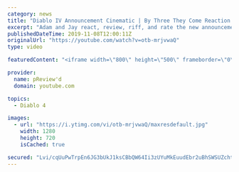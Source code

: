 ```yaml
---
category: news
title: "Diablo IV Announcement Cinematic | By Three They Come Reaction / Review / Rating"
excerpt: "Adam and Jay react, review, riff, and rate the new announcement cinematic everyone wanted to see last year at Blizzcon, Diablo IV 'By Three They Come'."
publishedDateTime: 2019-11-08T12:00:11Z
originalUrl: "https://youtube.com/watch?v=otb-mrjvwaQ"
type: video

featuredContent: "<iframe width=\"800\" height=\"500\" frameborder=\"0\" src=\"https://www.youtube.com/embed/otb-mrjvwaQ\" allow=\"accelerometer; autoplay; encrypted-media; gyroscope; picture-in-picture\" allowfullscreen></iframe>"

provider:
  name: pReview'd
  domain: youtube.com

topics:
  - Diablo 4

images:
  - url: "https://i.ytimg.com/vi/otb-mrjvwaQ/maxresdefault.jpg"
    width: 1280
    height: 720
    isCached: true

secured: "Lvi/cqUuPwTrpEn6JG3bUkJ1ksCBbQW64Ii3zUYuMkEuudEbr2uBhSWSUZchtEEaxD2pB1+jyU8Zp3g1eM/0zAovnvYF14uFCGLwDQnoUeHbFTUviIHRbCJDVwODeNQSHjUC60+iE12Fy/23aeWa3OJI3zmtK+IaeWHYbGuZROZFKcsKArs3lw+kFg2wacDAoRlFwPc8BzlXrozexYzSRWtdp6I2mtBxraF+qPMD5SnekCT0cTkdEdepqYGsuvONKaF8E3M1t6+aozHpeq8cyaRXQy3h1fBUpcolaFFGyJ6KeOoeu5JyZZyBLUoSH2wfj4b0Xvm30qYwNNajAaQkCRYen+XDzGGnhQYw3saBpWT7FqVTIHZY+XHLrtEeJnDsfFfUGrwQGZTIREmMiZNC30oTD1hiTDZDd/MXykj+1GEWebx7Kcl2KoUqlYoAEykK;pzJ4PEXMstMvvyok/Qqx4w=="
---
```


